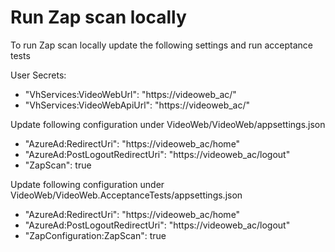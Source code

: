 # Run Zap scan locally

To run Zap scan locally update the following settings and run acceptance tests

User Secrets:

- "VhServices:VideoWebUrl": "https://videoweb_ac/"
- "VhServices:VideoWebApiUrl": "https://videoweb_ac/"

Update following configuration under VideoWeb/VideoWeb/appsettings.json

- "AzureAd:RedirectUri": "https://videoweb_ac/home"
- "AzureAd:PostLogoutRedirectUri": "https://videoweb_ac/logout"
- "ZapScan": true

Update following configuration under VideoWeb/VideoWeb.AcceptanceTests/appsettings.json

- "AzureAd:RedirectUri": "https://videoweb_ac/home"
- "AzureAd:PostLogoutRedirectUri": "https://videoweb_ac/logout"
- "ZapConfiguration:ZapScan": true